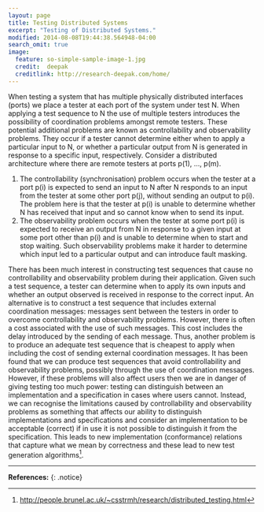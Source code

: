```yaml
---
layout: page
title: Testing Distributed Systems
excerpt: "Testing of Distributed Systems."
modified: 2014-08-08T19:44:38.564948-04:00
search_omit: true
image:
  feature: so-simple-sample-image-1.jpg
  credit:  deepak
  creditlink: http://research-deepak.com/home/
---
```

When testing a system that has multiple physically distributed interfaces (ports) we place a tester at each port of the system under test N. When applying a test sequence to N the use of multiple testers introduces the possibility of coordination problems amongst remote testers. These potential additional problems are known as controllability and observability problems. They occur if a tester cannot determine either when to apply a particular input to N, or whether a particular output from N is generated in response to a specific input, respectively. Consider a distributed architecture where there are remote testers at ports p(1), ..., p(m).

1. The controllability (synchronisation) problem occurs when the tester at a port p(i) is expected to send an input to N after N responds to an input from the tester at some other port p(j), without sending an output to p(i). The problem here is that the tester at p(i) is unable to determine whether N has received that input and so cannot know when to send its input.
2. The observability problem occurs when the tester at some port p(i) is expected to receive an output from N in response to a given input at some port other than p(i) and is unable to determine when to start and stop waiting. Such observability problems make it harder to determine which input led to a particular output and can introduce fault masking.

There has been much interest in constructing test sequences that cause no controllability and observability problem during their application. Given such a test sequence, a tester can determine when to apply its own inputs and whether an output observed is received in response to the correct input. An alternative is to construct a test sequence that includes external coordination messages: messages sent between the testers in order to overcome controllability and observability problems. However, there is often a cost associated with the use of such messages. This cost includes the delay introduced by the sending of each message. Thus, another problem is to produce an adequate test sequence that is cheapest to apply when including the cost of sending external coordination messages.
It has been found that we can produce test sequences that avoid controllability and observability problems, possibly through the use of coordination messages. However, if these problems will also affect users then we are in danger of giving testing too much power: testing can distinguish between an implementation and a specification in cases where users cannot. Instead, we can recognise the limitations caused by controllability and observability problems as something that affects our ability to distinguish implementations and specifications and consider an implementation to be acceptable (correct) if in use it is not possible to distinguish it from the specification. This leads to new implementation (conformance) relations that capture what we mean by correctness and these lead to new test generation algorithms[^plugins].

[^plugins]: http://people.brunel.ac.uk/~csstrmh/research/distributed_testing.html

--- 
**References:** 
{: .notice}

